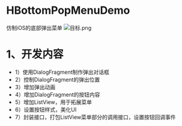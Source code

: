 # HBottomPopMenuDemo
仿制iOS的底部弹出菜单
![目标.png](http://upload-images.jianshu.io/upload_images/1708416-7c539ae3e50c06bf.png?imageMogr2/auto-orient/strip%7CimageView2/2/w/360)

# 1、开发内容
* 1）使用DialogFragment制作弹出对话框
* 2）控制DialogFragment的弹出位置
* 3）增加弹出动画
* 4）增加DialogFragment的按钮内容
* 5）增加ListView，用于拓展菜单
* 6）设置按钮样式，美化UI
* 7）封装接口，打包ListView菜单部分的调用接口，设置按钮回调事件
